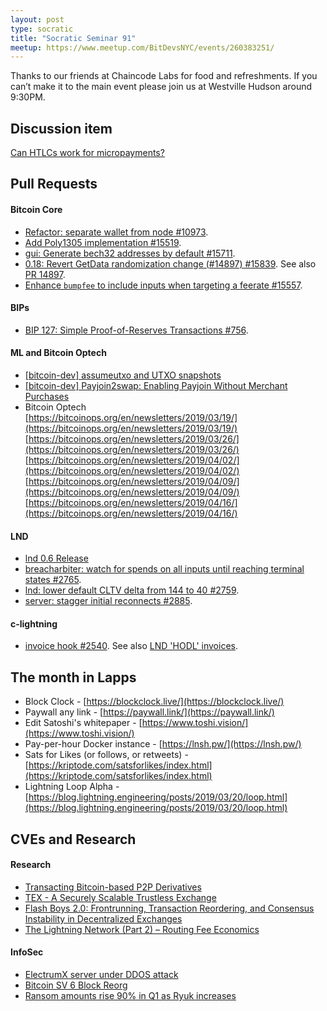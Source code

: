 ```yaml
---
layout: post
type: socratic
title: "Socratic Seminar 91"
meetup: https://www.meetup.com/BitDevsNYC/events/260383251/
---
```


Thanks to our friends at Chaincode Labs for food and refreshments. If you can’t make it to the main event please join us at Westville Hudson around 9:30PM.

## Discussion item

[Can HTLCs work for micropayments?](https://bitcoin.stackexchange.com/questions/85650/htlcs-dont-work-for-micropayments)

## Pull Requests

#### Bitcoin Core

- [Refactor: separate wallet from node #10973](https://github.com/bitcoin/bitcoin/pull/10973).
- [Add Poly1305 implementation #15519](https://github.com/bitcoin/bitcoin/pull/15519).
- [gui: Generate bech32 addresses by default #15711](https://github.com/bitcoin/bitcoin/pull/15711).
- [0.18: Revert GetData randomization change (#14897) #15839](https://github.com/bitcoin/bitcoin/pull/15839). See also [PR 14897](https://github.com/bitcoin/bitcoin/pull/14897).
- [Enhance `bumpfee` to include inputs when targeting a feerate #15557](https://github.com/bitcoin/bitcoin/pull/15557).

#### BIPs

- [BIP 127: Simple Proof-of-Reserves Transactions #756](https://github.com/bitcoin/bips/pull/756).

#### ML and Bitcoin Optech
- [[bitcoin-dev] assumeutxo and UTXO snapshots](https://lists.linuxfoundation.org/pipermail/bitcoin-dev/2019-April/016825.html)
- [[bitcoin-dev] Payjoin2swap: Enabling Payjoin Without Merchant Purchases](https://lists.linuxfoundation.org/pipermail/bitcoin-dev/2019-April/016888.html)
- Bitcoin Optech \
[https://bitcoinops.org/en/newsletters/2019/03/19/](https://bitcoinops.org/en/newsletters/2019/03/19/) \
[https://bitcoinops.org/en/newsletters/2019/03/26/](https://bitcoinops.org/en/newsletters/2019/03/26/) \
[https://bitcoinops.org/en/newsletters/2019/04/02/](https://bitcoinops.org/en/newsletters/2019/04/02/) \
[https://bitcoinops.org/en/newsletters/2019/04/09/](https://bitcoinops.org/en/newsletters/2019/04/09/) \
[https://bitcoinops.org/en/newsletters/2019/04/16/](https://bitcoinops.org/en/newsletters/2019/04/16/) 

#### LND
- [lnd 0.6 Release](https://blog.lightning.engineering/announcement/2019/04/16/lnd-v0.6.html)
- [breacharbiter: watch for spends on all inputs until reaching terminal states #2765](https://github.com/lightningnetwork/lnd/pull/2765).
- [lnd: lower default CLTV delta from 144 to 40 #2759](https://github.com/lightningnetwork/lnd/pull/2759).
- [server: stagger initial reconnects #2885](https://github.com/lightningnetwork/lnd/pull/2885).

#### c-lightning

- [invoice hook #2540](https://github.com/ElementsProject/lightning/pull/2540). See also [LND 'HODL' invoices](https://github.com/lightningnetwork/lnd/pull/2022).

## The month in Lapps

* Block Clock - [https://blockclock.live/](https://blockclock.live/)
* Paywall any link - [https://paywall.link/](https://paywall.link/)
* Edit Satoshi's whitepaper - [https://www.toshi.vision/](https://www.toshi.vision/)
* Pay-per-hour Docker instance - [https://lnsh.pw/](https://lnsh.pw/)
* Sats for Likes (or follows, or retweets) - [https://kriptode.com/satsforlikes/index.html](https://kriptode.com/satsforlikes/index.html)
* Lightning Loop Alpha - [https://blog.lightning.engineering/posts/2019/03/20/loop.html](https://blog.lightning.engineering/posts/2019/03/20/loop.html)

## CVEs and Research

#### Research
- [Transacting Bitcoin-based P2P Derivatives](https://blockstream.com/2019/04/19/en-transacting-bitcoin-based-p2p-derivatives/)
- [TEX - A Securely Scalable Trustless Exchange](https://eprint.iacr.org/2019/265)
- [Flash Boys 2.0: Frontrunning, Transaction Reordering, and Consensus Instability in Decentralized Exchanges](https://arxiv.org/abs/1904.05234)
- [The Lightning Network (Part 2) – Routing Fee Economics](https://blog.bitmex.com/the-lightning-network-part-2-routing-fee-economics/) 

#### InfoSec
- [ElectrumX server under DDOS attack](https://www.reddit.com/r/Electrum/comments/b3xaaz/electrumx_server_under_ddos_attack/)
- [Bitcoin SV 6 Block Reorg](https://blog.bitmex.com/bitcoin-cash-sv-6-block-re-organisation/)
- [Ransom amounts rise 90% in Q1 as Ryuk increases](https://www.coveware.com/blog/2019/4/15/ransom-amounts-rise-90-in-q1-as-ryuk-ransomware-increases)

